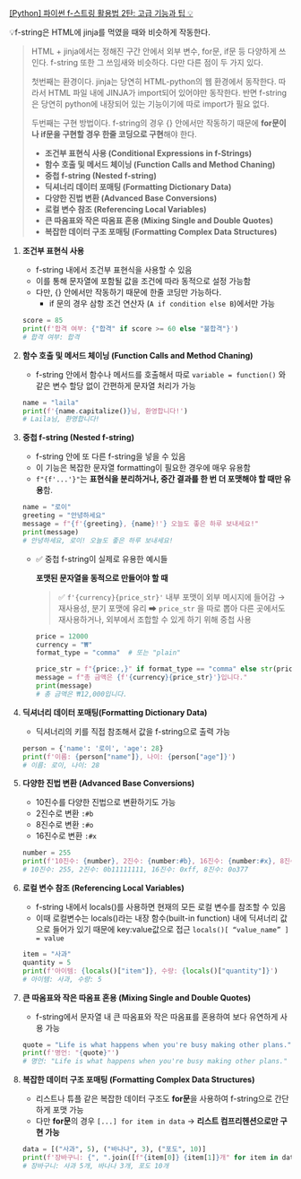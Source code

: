 [[Python] 파이썬 f-스트링 활용법 2탄: 고급 기능과 팁 💡](https://datasciencebeehive.tistory.com/138)

<aside>
💡f-string은 HTML에 jinja를 먹였을 때와 비슷하게 작동한다.


> HTML + jinja에서는 정해진 구간 안에서 외부 변수, for문, if문 등 다양하게 쓰인다.
> f-string 또한 그 쓰임새와 비슷하다. 
> 다만 다른 점이 두 가지 있다.
> 
> 첫번째는 환경이다. jinja는 당연히 HTML-python의 웹 환경에서 동작한다.
> 따라서 HTML 파일 내에 JINJA가 import되어 있어야만 동작한다.
> 반면 f-string은 당연히 python에 내장되어 있는 기능이기에 따로 import가 필요 없다.
> 
> 두번째는 구현 방법이다.
> f-string의 경우 {} 안에서만 작동하기 때문에 **for문이나 if문을 구현할 경우 한줄 코딩으로 구현**해야 한다.
> 
> - **조건부 표현식 사용 (Conditional Expressions in f-Strings)**
> - **함수 호출 및 메서드 체이닝 (Function Calls and Method Chaning)**
> - **중첩 f-string  (Nested f-string)**
> - **딕셔너리 데이터 포매팅 (Formatting Dictionary Data)**
> - **다양한 진법 변환 (Advanced Base Conversions)**
> - **로컬 변수 참조 (Referencing Local Variables)**
> - **큰 따옴표와 작은 따옴표 혼용 (Mixing Single and Double Quotes)**
> - **복잡한 데이터 구조 포매팅 (Formatting Complex Data Structures)**
</aside>

1. **조건부 표현식 사용**
    - f-string 내에서 조건부 표현식을 사용할 수 있음
    - 이를 통해 문자열에 포함될 값을 조건에 따라 동적으로 설정 가능함
    - 다만, {} 안에서만 작동하기 때문에 한줄 코딩만 가능하다.
        - if 문의 경우 삼항 조건 연산자 (`A if condition else B`)에서만 가능
    
    ```python
    score = 85
    print(f'합격 여부: {"합격" if score >= 60 else "불합격"}')
    # 합격 여부: 합격
    ```
    
2. **함수 호출 및 메서드 체이닝 (Function Calls and Method Chaning)**
    - f-string 안에서 함수나 메서드를 호출해서 따로 `variable = function()` 와 같은 변수 할당 없이 간편하게 문자열 처리가 가능
    
    ```python
    name = "laila"
    print(f'{name.capitalize()}님, 환영합니다!')
    # Laila님, 환영합니다! 
    ```
    
3. **중첩 f-string (Nested f-string)**
    - f-string 안에 또 다른 f-string을 넣을 수 있음
    - 이 기능은 복잡한 문자열 formatting이 필요한 경우에 매우 유용함
    - `f"{f'...'}"`는 **표현식을 분리하거나, 중간 결과를 한 번 더 포맷해야 할 때만 유용**함.
    
    ```python
    name = "로이"
    greeting = "안녕하세요"
    message = f"{f'{greeting}, {name}!'} 오늘도 좋은 하루 보내세요!"
    print(message)
    # 안녕하세요, 로이! 오늘도 좋은 하루 보내세요!
    ```
    
    - ✅ 중첩 f-string이 실제로 유용한 예시들
        
        **포맷된 문자열을 동적으로 만들어야 할 때**
        
        > ✅ `f'{currency}{price_str}'` 내부 포맷이 외부 메시지에 들어감 → 재사용성, 분기 포맷에 유리
        ➡ `price_str`  을 따로 뽑아 다른 곳에서도 재사용하거나, 외부에서 조합할 수 있게 하기 위해 중첩 사용
        > 
        
        ```python
        price = 12000
        currency = "₩"
        format_type = "comma"  # 또는 "plain"
        
        price_str = f"{price:,}" if format_type == "comma" else str(price)
        message = f"총 금액은 {f'{currency}{price_str}'}입니다."
        print(message)
        # 총 금액은 ₩12,000입니다.
        ```
        
4. **딕셔너리 데이터 포매팅(Formatting Dictionary Data)**
    - 딕셔너리의 키를 직접 참조해서 값을 f-string으로 출력 가능
    
    ```python
    person = {'name': '로이', 'age': 28}
    print(f'이름: {person["name"]}, 나이: {person["age"]}')
    # 이름: 로이, 나이: 28
    ```
    
5. **다양한 진법 변환 (Advanced Base Conversions)**
    - 10진수를 다양한 진법으로 변환하기도 가능
    - 2진수로 변환 `:#b`
    - 8진수로 변환 `:#o`
    - 16진수로 변환 `:#x`
    
    ```python
    number = 255
    print(f'10진수: {number}, 2진수: {number:#b}, 16진수: {number:#x}, 8진수: {number:#o}')
    # 10진수: 255, 2진수: 0b11111111, 16진수: 0xff, 8진수: 0o377
    ```
    
6. **로컬 변수 참조 (Referencing Local Variables)**
    - f-string 내에서 locals()를 사용하면 현재의 모든 로컬 변수를 참조할 수 있음
    - 이때 로컬변수는 locals()라는 내장 함수(built-in function) 내에 딕셔너리 값으로
    들어가 있기 때문에 key:value값으로 접근 `locals()[ “value_name” ] = value`
    
    ```python
    item = "사과"
    quantity = 5
    print(f'아이템: {locals()["item"]}, 수량: {locals()["quantity"]}')
    # 아이템: 사과, 수량: 5
    ```
    
7. **큰 따옴표와 작은 따옴표 혼용 (Mixing Single and Double Quotes)**
    - f-string에서 문자열 내 큰 따옴표와 작은 따옴표를 혼용하여 보다 유연하게 사용 가능
    
    ```python
    quote = "Life is what happens when you're busy making other plans."
    print(f'명언: "{quote}"')
    # 명언: "Life is what happens when you're busy making other plans."
    ```
    
8. **복잡한 데이터 구조 포매팅 (Formatting Complex Data Structures)**
    - 리스트나 튜플 같은 복잡한 데이터 구조도 **for문**을 사용하여  f-string으로 간단하게 포맷 가능
    - 다만 **for문**의 경우 `[...] for item in data` → **리스트 컴프리헨션으로만 구현 가능**
    
    ```python
    data = [("사과", 5), ("바나나", 3), ("포도", 10)]
    print(f'장바구니: {", ".join([f"{item[0]} {item[1]}개" for item in data])}')
    # 장바구니: 사과 5개, 바나나 3개, 포도 10개
    ```